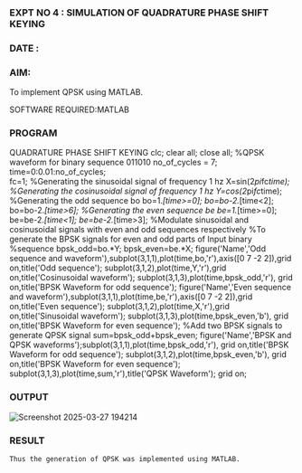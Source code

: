 ### EXPT   NO 4	:	SIMULATION OF QUADRATURE PHASE SHIFT KEYING
### DATE		:

### AIM: 
To implement QPSK using MATLAB.

SOFTWARE REQUIRED:MATLAB
### PROGRAM
QUADRATURE PHASE SHIFT KEYING
clc; 
clear all; 
close all;
%QPSK waveform for binary sequence 011010
no_of_cycles = 7;
time=0:0.01:no_of_cycles;          
fc=1;
%Generating the sinusoidal signal of frequency 1 hz
X=sin(2*pi*fc*time);
%Generating the cosinusoidal signal of frequency 1 hz
Y=cos(2*pi*fc*time);
%Generating the odd sequence bo
bo=1.*[time>=0];
bo=bo-2.*[time<2];
bo=bo-2.*[time>6];
%Generating the even sequence be
be=1.*[time>=0];
be=be-2.*[time<1];
be=be-2.*[time>3];
%Modulate sinusoidal and cosinusoidal signals with even and odd sequences respectively 
%To generate the BPSK signals for even and odd parts of Input binary
%sequence
bpsk_odd=bo.*Y;
bpsk_even=be.*X;
figure('Name','Odd sequence and waveform'),subplot(3,1,1),plot(time,bo,'r'),axis([0 7 -2 2]),grid on,title('Odd sequence');
subplot(3,1,2),plot(time,Y,'r'),grid on,title('Cosinusoidal waveform');
subplot(3,1,3),plot(time,bpsk_odd,'r'),
grid on,title('BPSK Waveform for odd sequence');
figure('Name','Even sequence and waveform'),subplot(3,1,1),plot(time,be,'r'),axis([0 7 -2 2]),grid on,title('Even sequence');
subplot(3,1,2),plot(time,X,'r'),grid on,title('Sinusoidal waveform');
subplot(3,1,3),plot(time,bpsk_even,'b'),
grid on,title('BPSK Waveform for even sequence');
%Add two BPSK signals to generate QPSK signal 
sum=bpsk_odd+bpsk_even;
figure('Name','BPSK and QPSK waveforms');subplot(3,1,1),plot(time,bpsk_odd,'r'),
grid on,title('BPSK Waveform for odd sequence');
subplot(3,1,2),plot(time,bpsk_even,'b'),
grid on,title('BPSK Waveform for even sequence');
subplot(3,1,3),plot(time,sum,'r'),title('QPSK Waveform');
grid on;

### OUTPUT


![Screenshot 2025-03-27 194214](https://github.com/user-attachments/assets/a3a7b982-1d09-4a18-8462-11ddeb9fb81d)





### RESULT
	Thus the generation of QPSK was implemented using MATLAB.

